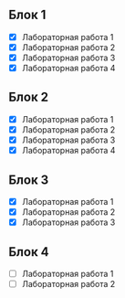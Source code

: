 ## Блок 1
   - [x] Лабораторная работа 1
   - [x] Лабораторная работа 2
   - [x] Лабораторная работа 3
   - [x] Лабораторная работа 4
      
## Блок 2
   - [x] Лабораторная работа 1
   - [x] Лабораторная работа 2
   - [x] Лабораторная работа 3
   - [x] Лабораторная работа 4
      
## Блок 3
   - [x] Лабораторная работа 1
   - [x] Лабораторная работа 2
   - [x] Лабораторная работа 3

 ## Блок 4
   - [ ] Лабораторная работа 1
   - [ ] Лабораторная работа 2
